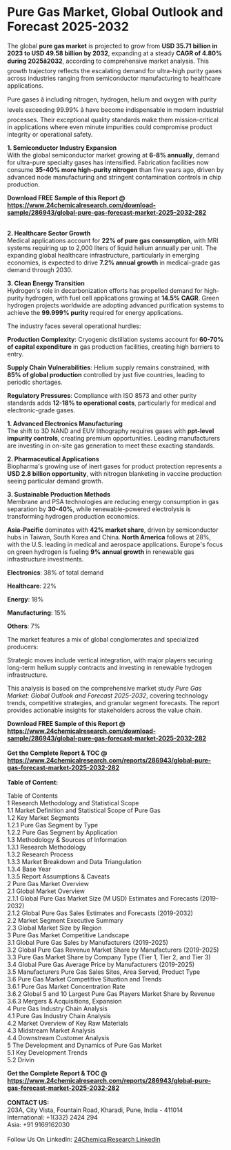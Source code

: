 <h1>Pure Gas Market, Global Outlook and Forecast 2025-2032</h1><p>The global <strong>pure gas market</strong> is projected to grow from <strong>USD 35.71 billion in 2023 to USD 49.58 billion by 2032</strong>, expanding at a steady <strong>CAGR of 4.80% during 2025â2032</strong>, according to comprehensive market analysis. This growth trajectory reflects the escalating demand for ultra-high purity gases across industries ranging from semiconductor manufacturing to healthcare applications.</p><p>Pure gases â including nitrogen, hydrogen, helium and oxygen with purity levels exceeding 99.99% â have become indispensable in modern industrial processes. Their exceptional quality standards make them mission-critical in applications where even minute impurities could compromise product integrity or operational safety.</p><p><strong>1. Semiconductor Industry Expansion</strong><br>
With the global semiconductor market growing at <strong>6-8% annually</strong>, demand for ultra-pure specialty gases has intensified. Fabrication facilities now consume <strong>35-40% more high-purity nitrogen</strong> than five years ago, driven by advanced node manufacturing and stringent contamination controls in chip production.</p><div><b>Download FREE Sample of this Report @ 
            <a href="https://www.24chemicalresearch.com/download-sample/286943/global-pure-gas-forecast-market-2025-2032-282">
            https://www.24chemicalresearch.com/download-sample/286943/global-pure-gas-forecast-market-2025-2032-282</a></b></div><br><p><strong>2. Healthcare Sector Growth</strong><br>
Medical applications account for <strong>22% of pure gas consumption</strong>, with MRI systems requiring up to 2,000 liters of liquid helium annually per unit. The expanding global healthcare infrastructure, particularly in emerging economies, is expected to drive <strong>7.2% annual growth</strong> in medical-grade gas demand through 2030.</p><p><strong>3. Clean Energy Transition</strong><br>
Hydrogen's role in decarbonization efforts has propelled demand for high-purity hydrogen, with fuel cell applications growing at <strong>14.5% CAGR</strong>. Green hydrogen projects worldwide are adopting advanced purification systems to achieve the <strong>99.999% purity</strong> required for energy applications.</p><p>The industry faces several operational hurdles:</p><p><strong>Production Complexity</strong>: Cryogenic distillation systems account for <strong>60-70% of capital expenditure</strong> in gas production facilities, creating high barriers to entry.</p><p><strong>Supply Chain Vulnerabilities</strong>: Helium supply remains constrained, with <strong>85% of global production</strong> controlled by just five countries, leading to periodic shortages.</p><p><strong>Regulatory Pressures</strong>: Compliance with ISO 8573 and other purity standards adds <strong>12-18% to operational costs</strong>, particularly for medical and electronic-grade gases.</p><p><strong>1. Advanced Electronics Manufacturing</strong><br>
The shift to 3D NAND and EUV lithography requires gases with <strong>ppt-level impurity controls</strong>, creating premium opportunities. Leading manufacturers are investing in on-site gas generation to meet these exacting standards.</p><p><strong>2. Pharmaceutical Applications</strong><br>
Biopharma's growing use of inert gases for product protection represents a <strong>USD 2.8 billion opportunity</strong>, with nitrogen blanketing in vaccine production seeing particular demand growth.</p><p><strong>3. Sustainable Production Methods</strong><br>
Membrane and PSA technologies are reducing energy consumption in gas separation by <strong>30-40%</strong>, while renewable-powered electrolysis is transforming hydrogen production economics.</p><p><strong>Asia-Pacific</strong> dominates with <strong>42% market share</strong>, driven by semiconductor hubs in Taiwan, South Korea and China. <strong>North America</strong> follows at 28%, with the U.S. leading in medical and aerospace applications. Europe's focus on green hydrogen is fueling <strong>9% annual growth</strong> in renewable gas infrastructure investments.</p><p><strong>Electronics</strong>: 38% of total demand</p><p><strong>Healthcare</strong>: 22%</p><p><strong>Energy</strong>: 18%</p><p><strong>Manufacturing</strong>: 15%</p><p><strong>Others</strong>: 7%</p><p>The market features a mix of global conglomerates and specialized producers:</p><p>Strategic moves include vertical integration, with major players securing long-term helium supply contracts and investing in renewable hydrogen infrastructure.</p><p>This analysis is based on the comprehensive market study <em>Pure Gas Market: Global Outlook and Forecast 2025-2032</em>, covering technology trends, competitive strategies, and granular segment forecasts. The report provides actionable insights for stakeholders across the value chain.</p><div><b>Download FREE Sample of this Report @ 
            <a href="https://www.24chemicalresearch.com/download-sample/286943/global-pure-gas-forecast-market-2025-2032-282">
            https://www.24chemicalresearch.com/download-sample/286943/global-pure-gas-forecast-market-2025-2032-282</a></b></div><br><div><b>Get the Complete Report & TOC @ 
            <a href="https://www.24chemicalresearch.com/reports/286943/global-pure-gas-forecast-market-2025-2032-282">
            https://www.24chemicalresearch.com/reports/286943/global-pure-gas-forecast-market-2025-2032-282</a></b></div><br>
            <b>Table of Content:</b><p>Table of Contents<br />
1 Research Methodology and Statistical Scope<br />
1.1 Market Definition and Statistical Scope of Pure Gas<br />
1.2 Key Market Segments<br />
1.2.1 Pure Gas Segment by Type<br />
1.2.2 Pure Gas Segment by Application<br />
1.3 Methodology & Sources of Information<br />
1.3.1 Research Methodology<br />
1.3.2 Research Process<br />
1.3.3 Market Breakdown and Data Triangulation<br />
1.3.4 Base Year<br />
1.3.5 Report Assumptions & Caveats<br />
2 Pure Gas Market Overview<br />
2.1 Global Market Overview<br />
2.1.1 Global Pure Gas Market Size (M USD) Estimates and Forecasts (2019-2032)<br />
2.1.2 Global Pure Gas Sales Estimates and Forecasts (2019-2032)<br />
2.2 Market Segment Executive Summary<br />
2.3 Global Market Size by Region<br />
3 Pure Gas Market Competitive Landscape<br />
3.1 Global Pure Gas Sales by Manufacturers (2019-2025)<br />
3.2 Global Pure Gas Revenue Market Share by Manufacturers (2019-2025)<br />
3.3 Pure Gas Market Share by Company Type (Tier 1, Tier 2, and Tier 3)<br />
3.4 Global Pure Gas Average Price by Manufacturers (2019-2025)<br />
3.5 Manufacturers Pure Gas Sales Sites, Area Served, Product Type<br />
3.6 Pure Gas Market Competitive Situation and Trends<br />
3.6.1 Pure Gas Market Concentration Rate<br />
3.6.2 Global 5 and 10 Largest Pure Gas Players Market Share by Revenue<br />
3.6.3 Mergers & Acquisitions, Expansion<br />
4 Pure Gas Industry Chain Analysis<br />
4.1 Pure Gas Industry Chain Analysis<br />
4.2 Market Overview of Key Raw Materials<br />
4.3 Midstream Market Analysis<br />
4.4 Downstream Customer Analysis<br />
5 The Development and Dynamics of Pure Gas Market <br />
5.1 Key Development Trends<br />
5.2 Drivin</p><div><b>Get the Complete Report & TOC @ 
            <a href="https://www.24chemicalresearch.com/reports/286943/global-pure-gas-forecast-market-2025-2032-282">
            https://www.24chemicalresearch.com/reports/286943/global-pure-gas-forecast-market-2025-2032-282</a></b></div><br><b>CONTACT US:</b><br>
            203A, City Vista, Fountain Road, Kharadi, Pune, India - 411014<br>
            International: +1(332) 2424 294<br>
            Asia: +91 9169162030 <br><br>
            Follow Us On LinkedIn: <a href="https://www.linkedin.com/company/24chemicalresearch/">24ChemicalResearch LinkedIn</a>